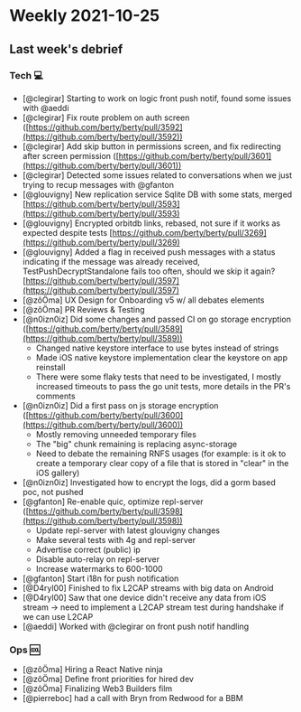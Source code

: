 # Weekly 2021-10-25

## Last week's debrief

### Tech :computer:

- [@clegirar] Starting to work on logic front push notif, found some issues with @aeddi
- [@clegirar] Fix route problem on auth screen ([https://github.com/berty/berty/pull/3592](https://github.com/berty/berty/pull/3592))
- [@clegirar] Add skip button in permissions screen, and fix redirecting after screen permission ([https://github.com/berty/berty/pull/3601](https://github.com/berty/berty/pull/3601))
- [@clegirar] Detected some issues related to conversations when we just trying to recup messages with @gfanton
- [@glouvigny] New replication service Sqlite DB with some stats, merged [https://github.com/berty/berty/pull/3593](https://github.com/berty/berty/pull/3593)
- [@glouvigny] Encrypted orbitdb links, rebased, not sure if it works as expected despite tests [https://github.com/berty/berty/pull/3269](https://github.com/berty/berty/pull/3269)
- [@glouvigny] Added a flag in received push messages with a status indicating if the message was already received, TestPushDecryptStandalone fails too often, should we skip it again? [https://github.com/berty/berty/pull/3597](https://github.com/berty/berty/pull/3597)
- [@zôÖma] UX Design for Onboarding v5 w/ all debates elements
- [@zôÖma] PR Reviews & Testing
- [@n0izn0iz] Did some changes and passed CI on go storage encryption ([https://github.com/berty/berty/pull/3589](https://github.com/berty/berty/pull/3589))
    - Changed native keystore interface to use bytes instead of strings
    - Made iOS native keystore implementation clear the keystore on app reinstall
    - There were some flaky tests that need to be investigated, I mostly increased timeouts to pass the go unit tests, more details in the PR's comments
- [@n0izn0iz] Did a first pass on js storage encryption ([https://github.com/berty/berty/pull/3600](https://github.com/berty/berty/pull/3600))
    - Mostly removing unneeded temporary files
    - The "big" chunk remaining is replacing async-storage
    - Need to debate the remaining RNFS usages (for example: is it ok to create a temporary clear copy of a file that is stored in "clear" in the iOS gallery)
- [@n0izn0iz] Investigated how to encrypt the logs, did a gorm based poc, not pushed
- [@gfanton] Re-enable quic, optimize repl-server ([https://github.com/berty/berty/pull/3598](https://github.com/berty/berty/pull/3598))
    - Update repl-server with latest glouvigny changes
    - Make several tests with 4g and repl-server
    - Advertise correct (public) ip
    - Disable auto-relay on repl-server
    - Increase watermarks to 600-1000
- [@gfanton] Start i18n for push notification
- [@D4ryl00] Finished to fix L2CAP streams with big data on Android
- [@D4ryl00] Saw that one device didn't receive any data from iOS stream → need to implement a L2CAP stream test during handshake if we can use L2CAP
- [@aeddi] Worked with @clegirar on front push notif handling

### Ops 🆒

- [@zôÖma] Hiring a React Native ninja
- [@zôÖma] Define front priorities for hired dev
- [@zôÖma] Finalizing Web3 Builders film
- [@pierreboc] had a call with Bryn from Redwood for a BBM
